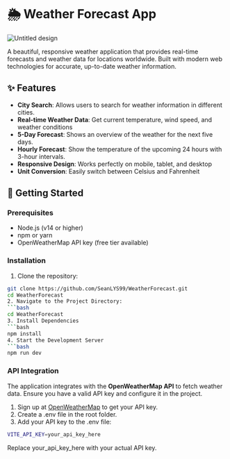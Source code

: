 # 🌦️ Weather Forecast App

![Untitled design](https://github.com/user-attachments/assets/4b30fa39-8b67-46a6-b46f-59673f42a66c)


A beautiful, responsive weather application that provides real-time forecasts and weather data for locations worldwide. Built with modern web technologies for accurate, up-to-date weather information.

## ✨ Features

- **City Search**: Allows users to search for weather information in different cities.
- **Real-time Weather Data**: Get current temperature, wind speed, and weather conditions  
- **5-Day Forecast**: Shows an overview of the weather for the next five days.
- **Hourly Forecast**: Show the temperature of the upcoming 24 hours with 3-hour intervals. 
- **Responsive Design**: Works perfectly on mobile, tablet, and desktop  
- **Unit Conversion**: Easily switch between Celsius and Fahrenheit  

## 🚀 Getting Started

### Prerequisites
- Node.js (v14 or higher)
- npm or yarn
- OpenWeatherMap API key (free tier available)

### Installation
1. Clone the repository:
```bash
git clone https://github.com/SeanLYS99/WeatherForecast.git
cd WeatherForecast
2. Navigate to the Project Directory:
```bash
cd WeatherForecast
3. Install Dependencies
```bash
npm install
4. Start the Development Server
```bash
npm run dev
```

### API Integration
The application integrates with the **OpenWeatherMap API** to fetch weather data. Ensure you have a valid API key and configure it in the project.

1. Sign up at [OpenWeatherMap]("https://openweathermap.org/api") to get your API key.
2. Create a .env file in the root folder.
3. Add your API key to the .env file:
```bash
VITE_API_KEY=your_api_key_here
```
Replace your_api_key_here with your actual API key.
